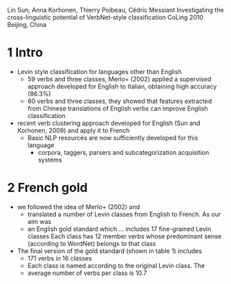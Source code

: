 Lin Sun, Anna Korhonen, Thierry Poibeau, Cédric Messiant
Investigating the cross-linguistic potential of VerbNet-style classification
CoLing 2010 Beijing, China


# 1 Intro

* Levin style classification for languages other than English
  * 59 verbs and three classes, Merlo+ (2002) applied a supervised
    approach developed for English to Italian, obtaining high accuracy (86.3%)
  * 60 verbs and three classes, they showed that features extracted from
    Chinese translations of English verbs can improve English classification
* recent verb clustering approach developed for English
  (Sun and Korhonen, 2009) and apply it to French
  * Basic NLP resources  are now sufficiently developed for this language
    * corpora, taggers, parsers and subcategorization acquisition systems

# 2 French gold

* we followed the idea of Merlo+ (2002) and
  * translated a number of Levin classes from English to French. As our aim was
  * an English gold standard which ... includes 17 fine-grained Levin classes
    Each class has 12 member verbs whose predominant sense (according to
    WordNet) belongs to that class
* The final version of the gold standard (shown in table 1) includes
  * 171 verbs in 16 classes
  * Each class is named according to the original Levin class. The
  * average number of verbs per class is 10.7
